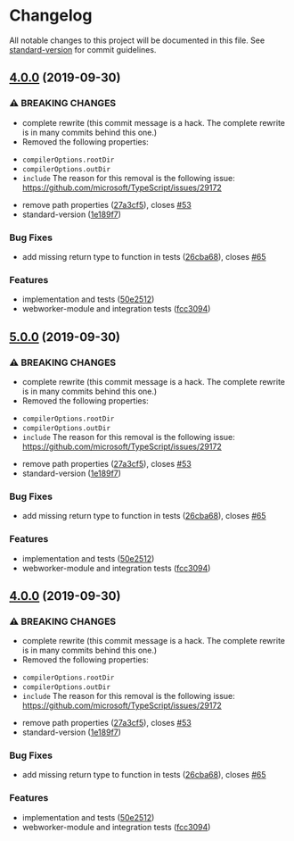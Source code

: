 # Changelog

All notable changes to this project will be documented in this file. See [standard-version](https://github.com/conventional-changelog/standard-version) for commit guidelines.

## [4.0.0](https://github.com/mightyiam/tsconfigs/compare/v3.0.0...v4.0.0) (2019-09-30)


### ⚠ BREAKING CHANGES

* complete rewrite (this commit message is a hack. The complete rewrite is in many commits behind this one.)
* Removed the following properties:
- `compilerOptions.rootDir`
- `compilerOptions.outDir`
- `include`
The reason for this removal is the following issue:
https://github.com/microsoft/TypeScript/issues/29172

* remove path properties ([27a3cf5](https://github.com/mightyiam/tsconfigs/commit/27a3cf5)), closes [#53](https://github.com/mightyiam/tsconfigs/issues/53)
* standard-version ([1e189f7](https://github.com/mightyiam/tsconfigs/commit/1e189f7))


### Bug Fixes

* add missing return type to function in tests ([26cba68](https://github.com/mightyiam/tsconfigs/commit/26cba68)), closes [#65](https://github.com/mightyiam/tsconfigs/issues/65)


### Features

* implementation and tests ([50e2512](https://github.com/mightyiam/tsconfigs/commit/50e2512))
* webworker-module and integration tests ([fcc3094](https://github.com/mightyiam/tsconfigs/commit/fcc3094))

## [5.0.0](https://github.com/mightyiam/tsconfigs/compare/v3.0.0...v5.0.0) (2019-09-30)


### ⚠ BREAKING CHANGES

* complete rewrite (this commit message is a hack. The complete rewrite is in many commits behind this one.)
* Removed the following properties:
- `compilerOptions.rootDir`
- `compilerOptions.outDir`
- `include`
The reason for this removal is the following issue:
https://github.com/microsoft/TypeScript/issues/29172

* remove path properties ([27a3cf5](https://github.com/mightyiam/tsconfigs/commit/27a3cf5)), closes [#53](https://github.com/mightyiam/tsconfigs/issues/53)
* standard-version ([1e189f7](https://github.com/mightyiam/tsconfigs/commit/1e189f7))


### Bug Fixes

* add missing return type to function in tests ([26cba68](https://github.com/mightyiam/tsconfigs/commit/26cba68)), closes [#65](https://github.com/mightyiam/tsconfigs/issues/65)


### Features

* implementation and tests ([50e2512](https://github.com/mightyiam/tsconfigs/commit/50e2512))
* webworker-module and integration tests ([fcc3094](https://github.com/mightyiam/tsconfigs/commit/fcc3094))

## [4.0.0](https://github.com/mightyiam/tsconfigs/compare/v3.0.0...v4.0.0) (2019-09-30)


### ⚠ BREAKING CHANGES

* complete rewrite (this commit message is a hack. The complete rewrite is in many commits behind this one.)
* Removed the following properties:
- `compilerOptions.rootDir`
- `compilerOptions.outDir`
- `include`
The reason for this removal is the following issue:
https://github.com/microsoft/TypeScript/issues/29172

* remove path properties ([27a3cf5](https://github.com/mightyiam/tsconfigs/commit/27a3cf5)), closes [#53](https://github.com/mightyiam/tsconfigs/issues/53)
* standard-version ([1e189f7](https://github.com/mightyiam/tsconfigs/commit/1e189f7))


### Bug Fixes

* add missing return type to function in tests ([26cba68](https://github.com/mightyiam/tsconfigs/commit/26cba68)), closes [#65](https://github.com/mightyiam/tsconfigs/issues/65)


### Features

* implementation and tests ([50e2512](https://github.com/mightyiam/tsconfigs/commit/50e2512))
* webworker-module and integration tests ([fcc3094](https://github.com/mightyiam/tsconfigs/commit/fcc3094))
